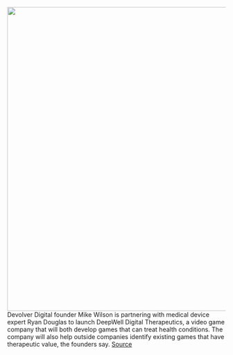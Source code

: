 <img src='https://cdn.vox-cdn.com/thumbor/wYW3rjYB4Jjf6--1wgCyO9xLlY4=/0x0:2560x1920/1200x800/filters:focal(1076x756:1484x1164)/cdn.vox-cdn.com/uploads/chorus_image/image/70624292/DeepWell_Logo_Standard.0.jpg' width='700px' /><br/>
Devolver Digital founder Mike Wilson is partnering with medical device expert Ryan Douglas to launch DeepWell Digital Therapeutics, a video game company that will both develop games that can treat health conditions. The company will also help outside companies identify existing games that have therapeutic value, the founders say.
<a href='https://www.theverge.com/2022/3/15/22976720/mental-health-video-game-treatment-deepwell-devolver-digital'> Source <a/>